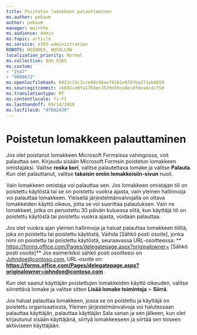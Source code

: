 ```yaml
---
title: Poistetun lomakkeen palauttaminen
ms.author: pebaum
author: pebaum
manager: mnirkhe
ms.audience: Admin
ms.topic: article
ms.service: o365-administration
ROBOTS: NOINDEX, NOFOLLOW
localization_priority: Normal
ms.collection: Adm_O365
ms.custom:
- "2547"
- "9000672"
ms.openlocfilehash: 6923c15c3cce90c98ae79181e978fba273ab6059
ms.sourcegitcommit: c6692ce0fa1358ec3529e59ca0ecdfdea4cdc759
ms.translationtype: MT
ms.contentlocale: fi-FI
ms.lasthandoff: 09/14/2020
ms.locfileid: "47662430"
---
```

# <a name="restore-a-deleted-form"></a>Poistetun lomakkeen palauttaminen

Jos olet poistanut lomakkeen Microsoft Formsissa vahingossa, voit palauttaa sen. Kirjaudu sisään Microsoft Formsin poistetun lomakkeen omistajaksi. Valitse **roska kori**, valitse palautettava lomake ja valitse **Palauta**. Kun olet palauttanut, valitse **takaisin omiin lomakkeisiin-sivun** nuoli.

Vain lomakkeen omistaja voi palauttaa sen. Jos lomakkeen omistajan tili on poistettu käytöstä tai se on poistettu vuokra ajasta, vain yleinen hallinnoija voi palauttaa lomakkeen. Yleisellä järjestelmänvalvojalla on oltava lomakkeiden käyttö oikeus, jotta se voi suorittaa palautuksen. Vain ne lomakkeet, jotka on perustettu 30 päivän kuluessa siitä, kun käyttäjä tili on poistettu käytöstä tai poistettu vuokra ajasta, voidaan palauttaa.

Jos olet vuokra ajan yleinen hallinnoija ja haluat palauttaa lomakkeen tililtä, joka on poistettu tai poistettu käytöstä, Vaihda [Sähkö posti osoite], jonka nimi on poistettu tai poistettu käytöstä, seuraavassa URL-osoitteessa: ** https://forms.office.com/Pages/delegatepage.aspx?originalowner= [Sähkö posti osoite]** Jos esimerkiksi sähkö posti osoitteesi on Johndoe@contoso.com, URL-osoite on: **https://forms.office.com/Pages/delegatepage.aspx?originalowner=johndoe@contoso.com** . 

Kun olet saanut käyttäjän poistettujen lomakkeiden käyttö oikeuden, valitse siirrettävä lomake ja valitse sitten **Lisää lomake toimintoja**  >  **Siirrä**.

Jos haluat palauttaa lomakkeen, jossa se on poistettu ja käyttäjä on poistettu organisaatiosta, Yleinen järjestelmänvalvoja voi halutessaan palauttaa käyttäjän, palauttaa käyttäjän Sala sanan ja sen jälkeen, kun olet kirjautunut sisään käyttäjänä, siirtyä lomakkeeseen ja siirtää sen toiseen aktiiviseen käyttäjään. 